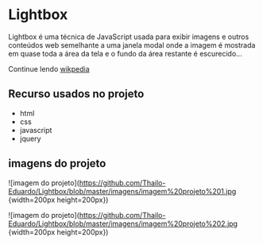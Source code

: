 # Lightbox

Lightbox é uma técnica de JavaScript usada para exibir imagens e outros conteúdos web semelhante a uma janela modal onde a imagem é mostrada em quase toda a área da tela e o fundo da área restante é escurecido...

Continue lendo [wikpedia](https://pt.wikipedia.org/wiki/Lightbox_(script))

## Recurso usados no projeto

- html
- css
- javascript
- jquery

## imagens do projeto

![imagem do projeto](https://github.com/Thailo-Eduardo/Lightbox/blob/master/imagens/imagem%20projeto%201.jpg {width=200px height=200px})

![imagem do projeto](https://github.com/Thailo-Eduardo/Lightbox/blob/master/imagens/imagem%20projeto%202.jpg {width=200px height=200px})
